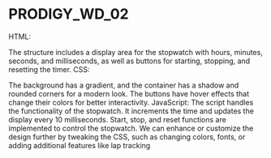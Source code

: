 ﻿# PRODIGY_WD_02
HTML:

The structure includes a display area for the stopwatch with hours, minutes, seconds, and milliseconds, as well as buttons for starting, stopping, and resetting the timer.
CSS:

The background has a gradient, and the container has a shadow and rounded corners for a modern look.
The buttons have hover effects that change their colors for better interactivity.
JavaScript:
The script handles the functionality of the stopwatch. It increments the time and updates the display every 10 milliseconds.
Start, stop, and reset functions are implemented to control the stopwatch.
We can enhance or customize the design further by tweaking the CSS, such as changing colors, fonts, or adding additional features like lap tracking

